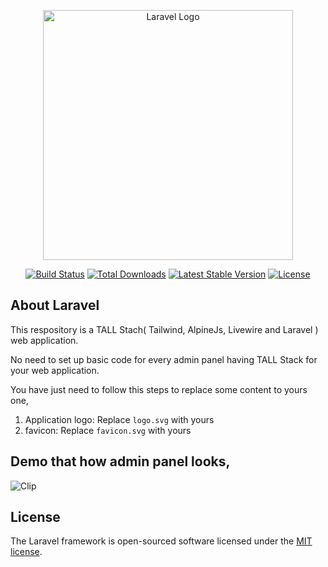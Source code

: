<p align="center"><a href="https://laravel.com" target="_blank"><img src="https://raw.githubusercontent.com/laravel/art/master/logo-lockup/5%20SVG/2%20CMYK/1%20Full%20Color/laravel-logolockup-cmyk-red.svg" width="400" alt="Laravel Logo"></a></p>

<p align="center">
<a href="https://github.com/laravel/framework/actions"><img src="https://github.com/laravel/framework/workflows/tests/badge.svg" alt="Build Status"></a>
<a href="https://packagist.org/packages/laravel/framework"><img src="https://img.shields.io/packagist/dt/laravel/framework" alt="Total Downloads"></a>
<a href="https://packagist.org/packages/laravel/framework"><img src="https://img.shields.io/packagist/v/laravel/framework" alt="Latest Stable Version"></a>
<a href="https://packagist.org/packages/laravel/framework"><img src="https://img.shields.io/packagist/l/laravel/framework" alt="License"></a>
</p>

## About Laravel

This respository is a  TALL Stach( Tailwind, AlpineJs, Livewire and Laravel ) web application.

No need to set up basic code for every admin panel having TALL Stack for your web application.

You have just need to follow this steps to replace some content to yours one,
1. Application logo: Replace `logo.svg` with yours
2. favicon: Replace `favicon.svg` with yours

## Demo that how admin panel looks,
![Clip](./public/demo.gif)


## License

The Laravel framework is open-sourced software licensed under the [MIT license](https://opensource.org/licenses/MIT).
